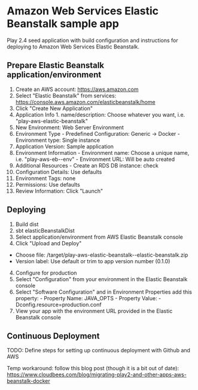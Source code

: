 Amazon Web Services Elastic Beanstalk sample app
=================================

Play 2.4 seed application with build configuration and instructions for deploying to Amazon Web Services Elastic Beanstalk.

## Prepare Elastic Beanstalk application/environment

1. Create an AWS account: https://aws.amazon.com
2. Select "Elastic Beanstalk" from services: https://console.aws.amazon.com/elasticbeanstalk/home
3. Click "Create New Application"
  1. Application Info
    1. name/description: Choose whatever you want, i.e. "play-aws-elastic-beanstalk"
  2. New Environment: Web Server Environment
  3. Environment Type
    - Predefined Configuration: Generic -> Docker
    - Environment type: Single instance
  3. Application Version: Sample application
  4. Environment Information
    - Environment name: Choose a unique name, i.e. "play-aws-eb-<myname>-env"
    - Environment URL: Will be auto created
  5. Additional Resources
    - Create an RDS DB instance: check
  6. Configuration Details: Use defaults
  7. Environment Tags: none
  8. Permissions: Use defaults
  9. Review Information: Click "Launch"
   
## Deploying

1. Build dist
  1. sbt elasticBeanstalkDist
2. Select application/environment from AWS Elastic Beanstalk console
3. Click "Upload and Deploy"
  - Choose file: <yourprojectdir>/target/play-aws-elastic-beanstalk-<version>-elastic-beanstalk.zip
  - Version label: Use default or trim to app version number (0.1.0)
4. Configure for production
  1. Select "Configuration" from your environment in the Elastic Beanstalk console
  2. Select "Software Configuration" and in Environment Properties add this property:
    - Property Name: JAVA_OPTS
    - Property Value: -Dconfig.resource=production.conf
5. View your app with the environment URL provided in the Elastic Beanstalk console


## Continuous Deployment
TODO: Define steps for setting up continuous deployment with Github and AWS

Temp workaround: follow this blog post (though it is a bit out of date): https://www.cloudbees.com/blog/migrating-play2-and-other-apps-aws-beanstalk-docker